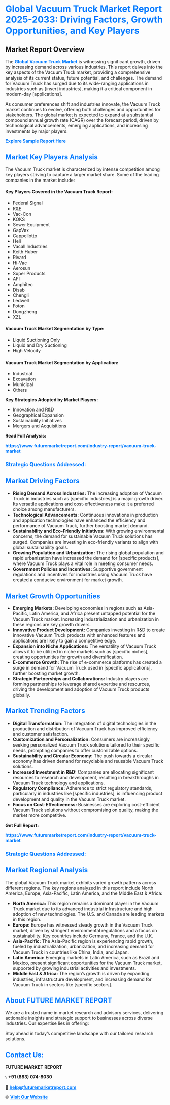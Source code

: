 <h1 style="color: #007BFF;">Global Vacuum Truck Market Report 2025-2033: Driving Factors, Growth Opportunities, and Key Players</h1>

<section id="overview">
<h2>Market Report Overview</h2>
<p>The <a href="https://www.futuremarketreport.com/industry-report/vacuum-truck-market" style="color: #007BFF; text-decoration: none;"><strong>Global Vacuum Truck Market</strong></a> is witnessing significant growth, driven by increasing demand across various industries. This report delves into the key aspects of the Vacuum Truck market, providing a comprehensive analysis of its current status, future potential, and challenges. The demand for Vacuum Truck has surged due to its wide-ranging applications in industries such as [insert industries], making it a critical component in modern-day [applications].</p>
<p>As consumer preferences shift and industries innovate, the Vacuum Truck market continues to evolve, offering both challenges and opportunities for stakeholders. The global market is expected to expand at a substantial compound annual growth rate (CAGR) over the forecast period, driven by technological advancements, emerging applications, and increasing investments by major players.</p>
</section>

<section id="overview">
<p><a href="https://www.futuremarketreport.com/request-sample/reportId=26568" style="color: #007BFF; text-decoration: none;"><strong>Explore Sample Report Here</strong></a></p>
</section>

<section id="key-players">
<h2 style="color: #007BFF;">Market Key Players Analysis</h2>
<p>The Vacuum Truck market is characterized by intense competition among key players striving to capture a larger market share. Some of the leading companies in the market include:</p>
<h4>Key Players Covered in the Vacuum Truck Report:</h4>
<ul><li>Federal Signal</li><li>K&amp;E</li><li>Vac-Con</li><li>KOKS</li><li>Sewer Equipment</li><li>GapVax</li><li>Cappellotto</li><li>Heli</li><li>Vacall Industries</li><li>Keith Huber</li><li>Rivard</li><li>Hi-Vac</li><li>Aerosun</li><li>Super Products</li><li>AFI</li><li>Amphitec</li><li>Disab</li><li>Chengli</li><li>Ledwell</li><li>Foton</li><li>Dongzheng</li><li>XZL</li></ul>
<h4>Vacuum Truck Market Segmentation by Type:</h4>
<ul><li>Liquid Suctioning Only</li><li>Liquid and Dry Suctioning</li><li>High Velocity</li></ul>

<h4>Vacuum Truck Market Segmentation by Application:</h4>
<ul><li>Industrial</li><li>Excavation</li><li>Municipal</li><li>Others</li></ul>
<p><strong>Key Strategies Adopted by Market Players:</strong></p>
<ul>
<li>Innovation and R&D</li>
<li>Geographical Expansion</li>
<li>Sustainability Initiatives</li>
<li>Mergers and Acquisitions</li>
</ul>
</section>

<section>
<p><strong>Read Full Analysis: </strong></p><a href="https://www.futuremarketreport.com/industry-report/vacuum-truck-market" style="color: #007BFF; text-decoration: none;"><strong>https://www.futuremarketreport.com/industry-report/vacuum-truck-market</strong></a>
<h3 style="color: #007BFF;">Strategic Questions Addressed:</h3>
</section>

<section id="driving-factors">
<h2 style="color: #007BFF;">Market Driving Factors</h2>
<ul>
<li><strong>Rising Demand Across Industries:</strong> The increasing adoption of Vacuum Truck in industries such as [specific industries] is a major growth driver. Its versatile applications and cost-effectiveness make it a preferred choice among manufacturers.</li>
<li><strong>Technological Advancements:</strong> Continuous innovations in production and application technologies have enhanced the efficiency and performance of Vacuum Truck, further boosting market demand.</li>
<li><strong>Sustainability and Eco-Friendly Initiatives:</strong> With growing environmental concerns, the demand for sustainable Vacuum Truck solutions has surged. Companies are investing in eco-friendly variants to align with global sustainability goals.</li>
<li><strong>Growing Population and Urbanization:</strong> The rising global population and rapid urbanization have increased the demand for [specific products], where Vacuum Truck plays a vital role in meeting consumer needs.</li>
<li><strong>Government Policies and Incentives:</strong> Supportive government regulations and incentives for industries using Vacuum Truck have created a conducive environment for market growth.</li>
</ul>
</section>

<section id="growth-opportunities">
<h2 style="color: #007BFF;">Market Growth Opportunities</h2>
<ul>
<li><strong>Emerging Markets:</strong> Developing economies in regions such as Asia-Pacific, Latin America, and Africa present untapped potential for the Vacuum Truck market. Increasing industrialization and urbanization in these regions are key growth drivers.</li>
<li><strong>Innovative Product Development:</strong> Companies investing in R&D to create innovative Vacuum Truck products with enhanced features and applications are likely to gain a competitive edge.</li>
<li><strong>Expansion into Niche Applications:</strong> The versatility of Vacuum Truck allows it to be utilized in niche markets such as [specific niches], creating opportunities for growth and diversification.</li>
<li><strong>E-commerce Growth:</strong> The rise of e-commerce platforms has created a surge in demand for Vacuum Truck used in [specific applications], further boosting market growth.</li>
<li><strong>Strategic Partnerships and Collaborations:</strong> Industry players are forming partnerships to leverage shared expertise and resources, driving the development and adoption of Vacuum Truck products globally.</li>
</ul>
</section>

<section id="trending-factors">
<h2 style="color: #007BFF;">Market Trending Factors</h2>
<ul>
<li><strong>Digital Transformation:</strong> The integration of digital technologies in the production and distribution of Vacuum Truck has improved efficiency and customer satisfaction.</li>
<li><strong>Customization and Personalization:</strong> Consumers are increasingly seeking personalized Vacuum Truck solutions tailored to their specific needs, prompting companies to offer customizable options.</li>
<li><strong>Sustainability and Circular Economy:</strong> The push towards a circular economy has driven demand for recyclable and reusable Vacuum Truck solutions.</li>
<li><strong>Increased Investment in R&D:</strong> Companies are allocating significant resources to research and development, resulting in breakthroughs in Vacuum Truck technology and applications.</li>
<li><strong>Regulatory Compliance:</strong> Adherence to strict regulatory standards, particularly in industries like [specific industries], is influencing product development and quality in the Vacuum Truck market.</li>
<li><strong>Focus on Cost-Effectiveness:</strong> Businesses are exploring cost-efficient Vacuum Truck solutions without compromising on quality, making the market more competitive.</li>
</ul>
</section>

<section>
<p><strong>Get Full Report: </strong></p><a href="https://www.futuremarketreport.com/industry-report/vacuum-truck-market" style="color: #007BFF; text-decoration: none;"><strong>https://www.futuremarketreport.com/industry-report/vacuum-truck-market</strong></a>
<h3 style="color: #007BFF;">Strategic Questions Addressed:</h3>
</section>


<section id="regional-analysis">
<h2 style="color: #007BFF;">Market Regional Analysis</h2>
<p>The global Vacuum Truck market exhibits varied growth patterns across different regions. The key regions analyzed in this report include North America, Europe, Asia-Pacific, Latin America, and the Middle East & Africa:</p>
<ul>
<li><strong>North America:</strong> This region remains a dominant player in the Vacuum Truck market due to its advanced industrial infrastructure and high adoption of new technologies. The U.S. and Canada are leading markets in this region.</li>
<li><strong>Europe:</strong> Europe has witnessed steady growth in the Vacuum Truck market, driven by stringent environmental regulations and a focus on sustainability. Key countries include Germany, France, and the U.K.</li>
<li><strong>Asia-Pacific:</strong> The Asia-Pacific region is experiencing rapid growth, fueled by industrialization, urbanization, and increasing demand for Vacuum Truck in countries like China, India, and Japan.</li>
<li><strong>Latin America:</strong> Emerging markets in Latin America, such as Brazil and Mexico, present significant opportunities for the Vacuum Truck market, supported by growing industrial activities and investments.</li>
<li><strong>Middle East & Africa:</strong> The region’s growth is driven by expanding industries, infrastructure development, and increasing demand for Vacuum Truck in sectors like [specific sectors].</li>
</ul>
</section>

<footer>
<h2 style="color: #007BFF;">About FUTURE MARKET REPORT</h2>
<p>We are a trusted name in market research and advisory services, delivering actionable insights and strategic support to businesses across diverse industries. Our expertise lies in offering:</p>

<p>Stay ahead in today’s competitive landscape with our tailored research solutions.</p>

<h2 style="color: #007BFF;">Contact Us:</h2>
<p><strong>FUTURE MARKET REPORT</strong></p>
<p>📞 <strong>+91 (883) 074-8030</strong></p>
<p>📧 <strong><a href="mailto:help@futuremarketreport.com" style="color: #007BFF;">help@futuremarketreport.com</a></strong></p>
<p>🌐 <strong><a href="https://www.futuremarketreport.com/" style="color: #007BFF;">Visit Our Website</a></strong></p>
</footer>